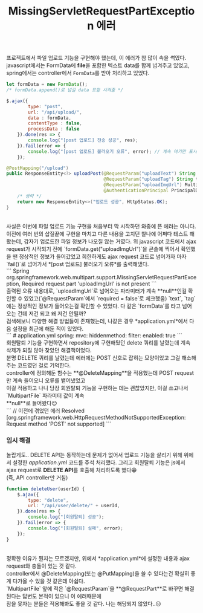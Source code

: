 ﻿---
toc: true
title:  "MissingServletRequestPartException 에러"
last_modified_at:   2023-02-14
categories : Project
excerpt: ""
image: ""
sitemap :
  changefreq : weekly
  priority : 1.0
use_math: true
---

프로젝트에서 파일 업로드 기능을 구현해야 했는데, 이 에러가 참 많이 속을 썩였다.<br>
javascript에서는 FormData에 **file**을 포함한 텍스트 data를 함께 넘겨주고 있었고, spring에서는 controller에서 `FormData`를 받아 처리하고 있었다.<br>
```javascript
let formData = new FormData();
/* formData.append()로 넘길 data 포함 시켜줌 */

$.ajax({
        type: "post",
        url: "/api/upload/",
        data : formData,
        contentType : false,
        processData : false
    }).done(res => {
        console.log("[post 업로드] 전송 성공", res);
    }).fail(error => {
        console.log("[post 업로드] 불러오기 오류", error); // 계속 여기만 표시됐다!
    });
```
```java
@PostMapping("/upload")
public ResponseEntity<?> uploadPost(@RequestParam("uploadText") String text,
                                    @RequestParam("uploadTag") String tag,
                                    @RequestParam("uploadImgUrl") MultipartFile file,
                                    @AuthenticationPrincipal PrincipalDetails principalDetails) {
    /* 생략 */
    return new ResponseEntity<>("업로드 성공", HttpStatus.OK);
}
```
<br>
사실은 이번에 파일 업로드 기능 구현을 처음부터 막 시작하던 와중에 뜬 에러는 아니다. 이전에 여러 번의 삽질끝에 구현을 마치고 다른 내용을 고치던 찰나에 어쩌다 테스트 해봤는데, 갑자기 업로드한 파일 정보가 나오질 않는 거였다.
위 javascript 코드에서 ajax request가 시작되기 전에 `formData.get("uploadImgUrl")`을 콘솔에 찍어서 확인했을 땐 정상적인 정보가 들어갔었고
희한하게도 ajax request 코드로 넘어가자 마자 `fail()`로 넘어가서 *[post 업로드] 불러오기 오류*를 출력해댔다.<br>
```
Spring org.springframework.web.multipart.support.MissingServletRequestPartException, Required request part 'uploadImgUrl' is not present
```
<br>
출력된 오류 내용대로, `uploadImgUrl`로 넘어오는 파라미터가 계속 **null**인걸 확인할 수 있었고(`@RequestParam`에서 `required = false`로 체크했음)
`text`, `tag`에는 정상적인 정보가 들어오는걸 확인할 수 있었다. 다 같은 `formData`를 타고 넘어오는 건데 저건 되고 왜 저건 안될까?<br>
검색해보니 다양한 해결 방법들이 존재했는데, 나같은 경우 *application.yml*에서 다음 설정을 최근에 해둔 적이 있었다.<br>
```
# application.yml
spring:
  mvc:
    hiddenmethod:
      filter:
        enabled: true
```
<br>
회원탈퇴 기능을 구현하면서 repository에 구현해뒀던 delete 쿼리를 날렸는데 계속 삭제가 되질 않아 찾았던 해결책이었다.<br>
분명 DELETE 쿼리를 날렸는데 에러에는 POST 신호로 잡히는 모양이었고 그걸 해소해주는 코드였던 걸로 기억한다.<br>
controller에 정의해둔 함수는 **@DeleteMapping**을 적용했는데 POST request만 계속 들어오니 오류를 뱉어냈었고<br>
이걸 적용하고 나니 당장 회원탈퇴 기능을 구현하는 데는 괜찮았지만, 이걸 쓰고나서 `MultipartFile` 파라미터 값이 계속<br>
**null**로 들어왔다😐<br>
```
// 이전에 겪었던 에러
Resolved [org.springframework.web.HttpRequestMethodNotSupportedException: Request method 'POST' not supported]
```

### 임시 해결
놀랍게도.. DELETE API는 동작하는데 문제가 없어서 업로드 기능을 살리기 위해 위에서 설정한 *application.yml* 코드를 주석 처리했다.
그리고 회원탈퇴 기능은 js에서 ajax request로 **DELETE API**를 호출해 처리하도록 했다😁<br>
(즉, API controller만 거침)
```javascript
function deleteUser(userId) {
    $.ajax({
        type: "delete",
        url: "/api/user/delete/" + userId,
    }).done(res => {
        console.log("[회원탈퇴] 성공");
    }).fail(error => {
        console.log("[회원탈퇴] 실패", error);
    });
}
```
<br>
정확한 이유가 뭔지는 모르겠지만, 위에서 *application.yml*에 설정한 내용과 ajax request와 충돌이 있는 것 같다.<br>
controller에서 @DeleteMapping(또는 @PutMapping)을 쓸 수 있다는건 확실히 좋게 다가올 수 있을 것 같은데 아쉽다.<br>
`MultipartFile` 앞에 적은 `@RequestParam`을 **@RequestPart**로 바꾸면 해결된다는 답변도 본적이 있으니 이 에러때문에<br>
잠을 못자는 분들은 적용해봐도 좋을 것 같다. 나는 해당되지 않았다..😑